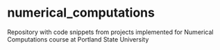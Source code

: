 # numerical_computations
Repository with code snippets from projects implemented for Numerical Computations course at Portland State University
